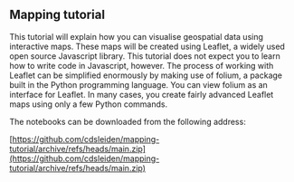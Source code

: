 ## Mapping tutorial

This tutorial will explain how you can visualise geospatial data using interactive maps. These maps will be created using Leaflet, a widely used open source Javascript library. This tutorial does not expect you to learn how to write code in Javascript, however. The process of working with Leaflet can be simplified enormously by making use of folium, a package built in the Python programming language. You can view folium as an interface for Leaflet. In many cases, you create fairly advanced Leaflet maps using only a few Python commands.

The notebooks can be downloaded from the following address:

[https://github.com/cdsleiden/mapping-tutorial/archive/refs/heads/main.zip](https://github.com/cdsleiden/mapping-tutorial/archive/refs/heads/main.zip)